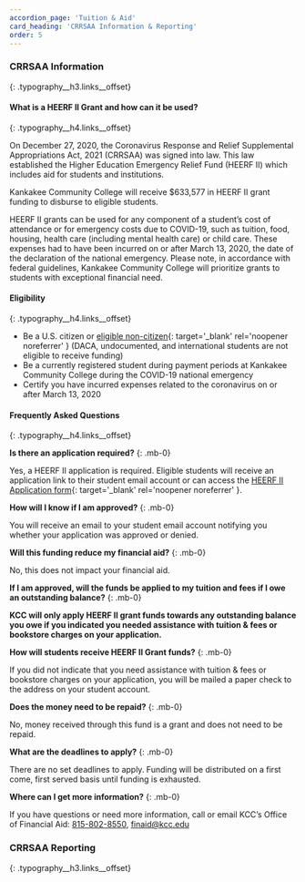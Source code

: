 ```yaml
---
accordion_page: 'Tuition & Aid'
card_heading: 'CRRSAA Information & Reporting'
order: 5
---
```


### CRRSAA Information
{: .typography__h3.links__offset}

#### What is a HEERF II Grant and how can it be used?
{: .typography__h4.links__offset}

On December 27, 2020, the Coronavirus Response and Relief Supplemental Appropriations Act, 2021 (CRRSAA) was signed into law. This law established the Higher Education Emergency Relief Fund (HEERF II) which includes aid for students and institutions.

Kankakee Community College will receive $633,577 in HEERF II grant funding to disburse to eligible students.

HEERF II grants can be used for any component of a student’s cost of attendance or for emergency costs due to COVID-19, such as tuition, food, housing, health care (including mental health care) or child care. These expenses had to have been incurred on or after March 13, 2020, the date of the declaration of the national emergency. Please note, in accordance with federal guidelines, Kankakee Community College will prioritize grants to students with exceptional financial need.

#### Eligibility
{: .typography__h4.links__offset}

- Be a U.S. citizen or [eligible non-citizen](https://studentaid.gov/help/eligible-noncitizen){: target='_blank' rel='noopener noreferrer' } (DACA, undocumented, and international students are not eligible to receive funding)
- Be a currently registered student during payment periods at Kankakee Community College during the COVID-19 national emergency
- Certify you have incurred expenses related to the coronavirus on or after March 13, 2020

#### Frequently Asked Questions
{: .typography__h4.links__offset}

**Is there an application required?**
{: .mb-0}

Yes, a HEERF II application is required. Eligible students will receive an application link to their student email account or can access the [HEERF II Application form](https://form.jotform.com/210905394807964){: target='_blank' rel='noopener noreferrer' }.

**How will I know if I am approved?**
{: .mb-0}

You will receive an email to your student email account notifying you whether your application was approved or denied.

**Will this funding reduce my financial aid?**
{: .mb-0}

No, this does not impact your financial aid.

**If I am approved, will the funds be applied to my tuition and fees if I owe an outstanding balance?**
{: .mb-0}

**KCC will only apply HEERF II grant funds towards any outstanding balance you owe if you indicated you needed assistance with tuition & fees or bookstore charges on your application.**

**How will students receive HEERF II Grant funds?**
{: .mb-0}

If you did not indicate that you need assistance with tuition & fees or bookstore charges on your application, you will be mailed a paper check to the address on your student account.

**Does the money need to be repaid?**
{: .mb-0}

No, money received through this fund is a grant and does not need to be repaid.

**What are the deadlines to apply?**
{: .mb-0}

There are no set deadlines to apply. Funding will be distributed on a first come, first served basis until funding is exhausted.

**Where can I get more information?**
{: .mb-0}

If you have questions or need more information, call or email KCC’s Office of Financial Aid: [815-802-8550](tel:+18158028550), [finaid@kcc.edu](mailto:finaid@kcc.edu)

### CRRSAA Reporting
{: .typography__h3.links__offset}